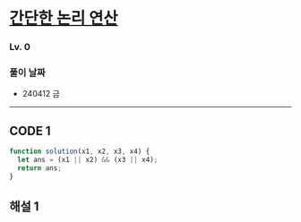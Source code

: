 # [간단한 논리 연산](https://school.programmers.co.kr/learn/courses/30/lessons/181917)

### Lv. 0

### 풀이 날짜

- 240412 금

---

## CODE 1

```javascript
function solution(x1, x2, x3, x4) {
  let ans = (x1 || x2) && (x3 || x4);
  return ans;
}
```

## 해설 1
